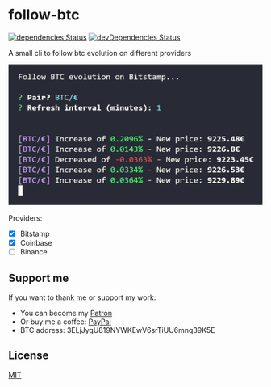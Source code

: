 # follow-btc

[![dependencies Status](https://img.shields.io/david/Johann-S/follow-btc.svg)](https://david-dm.org/Johann-S/follow-btc)
[![devDependencies Status](https://img.shields.io/david/dev/Johann-S/follow-btc.svg)](https://david-dm.org/Johann-S/follow-btc?type=dev)

A small cli to follow btc evolution on different providers

<p align="center">
  <img src="https://raw.githubusercontent.com/Johann-S/follow-btc/master/img/follow-btc.jpg" alt="follow-btc">
</p>

Providers:
  - [x] Bitstamp
  - [x] Coinbase
  - [ ] Binance

## Support me

If you want to thank me or support my work:

- You can become my [Patron](https://www.patreon.com/jservoire)
- Or buy me a coffee: [PayPal](https://www.paypal.me/jservoire)
- BTC address: 3ELjJyqU819NYWKEwV6srTiUU6mnq39K5E

## License

[MIT](https://github.com/Johann-S/follow-btc/blob/master/LICENSE)
